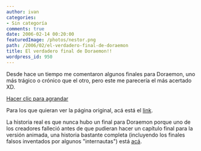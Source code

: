```yaml
---
author: ivan
categories:
- Sin categoría
comments: true
date: 2006-02-14 00:20:00
featuredImage: /photos/nestor.png
path: /2006/02/el-verdadero-final-de-doraemon
title: El verdadero final de Doraemon!!
wordpress_id: 950
---
```


Desde hace un tiempo me comentaron algunos finales para Doraemon, uno más trágico o crónico que el otro, pero este me parecería el más acertado XD.

[Hacer clic para agrandar](https://www.ojodepez-fanzine.net/comics/17/nestor.gif)

Para los que quieran ver la página original, acá está el [link](https://www.ojodepez-fanzine.net/17nestor.php).

La historia real es que nunca hubo un final para Doraemon porque uno de los creadores falleció antes de que pudieran hacer un capítulo final para la versión animada, una historia bastante completa (incluyendo los finales falsos inventados por algunos "internautas") está [acá](https://oink.elrellano.com/desastre/el_ultimo_capitulo_de_doraemon.html).